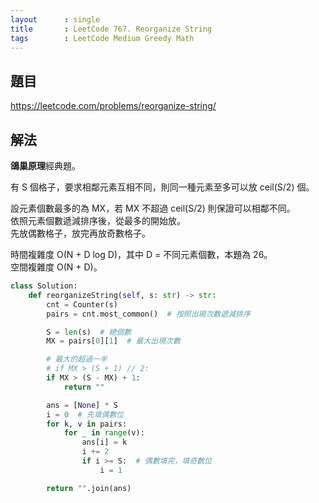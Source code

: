 ```yaml
---
layout      : single
title       : LeetCode 767. Reorganize String
tags        : LeetCode Medium Greedy Math
---
```



## 題目

<https://leetcode.com/problems/reorganize-string/>

## 解法

**鴿巢原理**經典題。

有 S 個格子，要求相鄰元素互相不同，則同一種元素至多可以放 ceil(S/2) 個。  

設元素個數最多的為 MX，若 MX 不超過 ceil(S/2) 則保證可以相鄰不同。  
依照元素個數遞減排序後，從最多的開始放。  
先放偶數格子，放完再放奇數格子。  

時間複雜度 O(N + D log D)，其中 D = 不同元素個數，本題為 26。  
空間複雜度 O(N + D)。  

```python
class Solution:
    def reorganizeString(self, s: str) -> str:
        cnt = Counter(s)
        pairs = cnt.most_common()  # 按照出現次數遞減排序

        S = len(s)  # 總個數
        MX = pairs[0][1]  # 最大出現次數

        # 最大的超過一半
        # if MX > (S + 1) // 2:
        if MX > (S - MX) + 1:
            return ""

        ans = [None] * S
        i = 0  # 先填偶數位
        for k, v in pairs:
            for _ in range(v):
                ans[i] = k
                i += 2
                if i >= S:  # 偶數填完，填奇數位
                    i = 1

        return "".join(ans)
````
